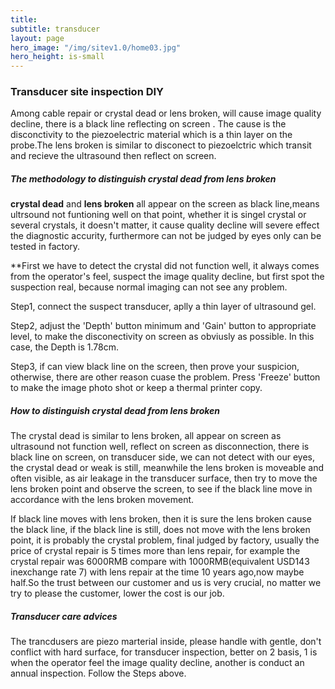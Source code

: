 ```yaml
---
title: 
subtitle: transducer
layout: page
hero_image: "/img/sitev1.0/home03.jpg"
hero_height: is-small
---
```


### Transducer site inspection DIY

Among cable repair or crystal dead or lens broken, will cause image quality decline, there is a black line reflecting on screen . The cause is the disconctivity to the piezoelectric material which is a thin layer on the probe.The lens broken is similar to disconect to piezoelctric which transit and recieve the ultrasound then reflect on screen.

##### The methodology to distinguish crystal dead from lens broken

**crystal dead** and **lens broken** all appear on the screen as black line,means ultrsound not funtioning well on that point, whether it is singel crystal or several crystals, it doesn't matter, it cause quality decline will severe effect the diagnostic accurity, furthermore can not be judged by eyes only can be tested in factory.

**First we have to detect the crystal did not function well, it always comes from the operator's feel, suspect the image quality decline, but first spot the suspection real, because normal imaging can not see any problem.

Step1, connect the suspect transducer, aplly a thin layer of ultrasound gel.

Step2, adjust the 'Depth' button minimum and 'Gain' button to appropriate level, to make the disconectivity on screen as obviusly as possible. In this case, the Depth is 1.78cm.

Step3, if can view black line on the screen, then prove your suspicion, otherwise, there are other reason cuase the problem. Press 'Freeze' button to make the image photo shot or keep a thermal printer copy.

##### How to distinguish crystal dead from lens broken

The crystal dead is similar to lens broken, all appear on screen as ultrasound not function well, reflect on screen as disconnection, there is black line on screen, on transducer side, we can not detect with our eyes, the crystal dead or weak is still, meanwhile the lens broken is moveable and often visible, as air leakage in the transducer surface, then try to move the lens broken point and observe the screen, to see if the black line move in accordance with the lens broken movement.

If black line moves with lens broken, then it is sure the lens broken cause the black line, if the black line is still, does not move with the lens broken point, it is probably the crystal problem, final judged by factory, usually the price of crystal repair is 5 times more than lens repair, for example the crystal repair was 6000RMB compare with 1000RMB(equivalent USD143 inexchange rate 7) with lens repair at the time 10 years ago,now maybe half.So the trust between our customer and us is very crucial, no matter we try to please the customer, lower the cost is our job.

##### Transducer care advices

The trancdusers are piezo marterial inside, please handle with gentle, don't conflict with hard surface, for transducer inspection, better on 2 basis, 1 is when the operator feel the image quality decline, another is conduct an annual inspection. Follow the Steps above. 
